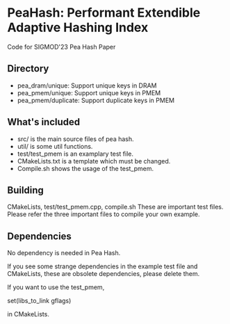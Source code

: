 # PeaHash: Performant Extendible Adaptive Hashing Index

Code for SIGMOD'23 Pea Hash Paper


## Directory
- pea_dram/unique: Support unique keys in DRAM
- pea_pmem/unique: Support unique keys in PMEM
- pea_pmem/duplicate: Support duplicate keys in PMEM

## What's included
- src/ is the main source files of pea hash.
- util/ is some util functions.
- test/test_pmem is an examplary test file.
- CMakeLists.txt is a template which must be changed.
- Compile.sh shows the usage of the test_pmem.

## Building
CMakeLists, test/test_pmem.cpp, compile.sh
These are important test files.
Please refer the three important files to compile your own example.


## Dependencies
No dependency is needed in Pea Hash.

If you see some strange dependencies in the example test file and CMakeLists, these are obsolete dependencies, please delete them.

If you want to use the test_pmem, 

set(libs_to_link gflags)

in CMakeLists.